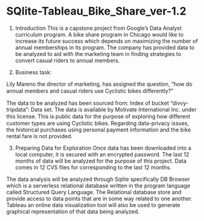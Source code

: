 # SQlite-Tableau_Bike_Share_ver-1.2

1. Introduction
This is a capstone project from Google’s Data Analyst curriculum program. A bike share program in Chicago would like to increase its future success which depends on maximizing the number of annual memberships in its program. The company has provided data to be analyzed to aid with the marketing team in finding strategies to convert casual riders to annual members.


2. Business task:

Lily Mareno the director of marketing, has assigned the question, “how do annual members and casual riders use Cyclistic bikes diﬀerently?”

The data to be analyzed has been sourced from: Index of bucket “divvy-tripdata”: Data set. The data is available by Motivate International Inc. under this license. This is public data for the purpose of exploring how diﬀerent customer types are using Cyclistic bikes. Regarding data-privacy issues, the historical purchases using personal payment information and the bike rental fare is not provided.

3. Preparing Data for Exploration
Once data has been downloaded into a local computer, it is secured with an encrypted password. The last 12 months of data will be analyzed for the purpose of this project. Data comes in 12 CVS files for corresponding to the last 12 months.

The data analysis will be analyzed through Sqlite specifically DB Browser which is a serverless relational database written in the program language called Structured Query Language. The Relational database store and provide access to data points that are in some way related to one another. Tableau an online data visualization tool will also be used to generate graphical representation of that data being analyzed.
